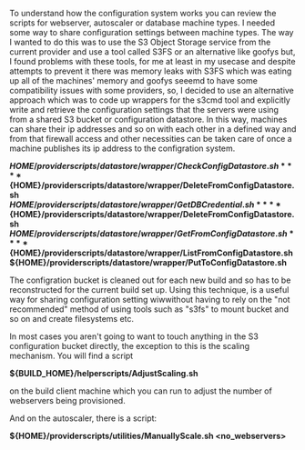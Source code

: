 To understand how the configuration system works you can review the scripts for webserver, autoscaler or database machine types.
I needed some way to share configuration settings between machine types. The way I wanted to do this was to use the S3 Object Storage service from the current provider and use a tool called S3FS or an alternative like goofys but, I found problems with these tools, for me at least in my usecase and despite attempts to prevent it there was memory leaks with S3FS which was eating up all of the machines' memory and goofys seeemd to have some compatibility issues with some providers, so, I decided to use an alternative approach which was to code up wrappers for the s3cmd tool and explicitly write and retrieve the configuration settings that the servers were using from a shared S3 bucket or configuration datastore. In this way, machines can share their ip addresses and so on with each other in a defined way and from that firewall access and other necessities can be taken care of once a machine publishes its ip address to the configration system.


**${HOME}/providerscripts/datastore/wrapper/CheckConfigDatastore.sh**  
**${HOME}/providerscripts/datastore/wrapper/DeleteFromConfigDatastore.sh**  
**${HOME}/providerscripts/datastore/wrapper/GetDBCredential.sh**  
**${HOME}/providerscripts/datastore/wrapper/DeleteFromConfigDatastore.sh**  
**${HOME}/providerscripts/datastore/wrapper/GetFromConfigDatastore.sh**  
**${HOME}/providerscripts/datastore/wrapper/ListFromConfigDatastore.sh**  
**${HOME}/providerscripts/datastore/wrapper/PutToConfigDatastore.sh**  

The configration bucket is cleaned out for each new build and so has to be reconstructed for the current build set up. Using this technique, is a useful way for sharing configuration setting wiwwithout having to rely on the "not recommended" method of using tools such as "s3fs" to mount bucket and so on and create filesystems etc.

In most cases you aren't going to want to touch anything in the S3 configuration bucket directly, the exception to this is the scaling mechanism. 
You will find a script 

**${BUILD_HOME}/helperscripts/AdjustScaling.sh**  

on the build client machine which you can run to adjust the number of webservers being provisioned.

And on the autoscaler, there is a script:

**${HOME}/providerscripts/utilities/ManuallyScale.sh <no_webservers>**  
